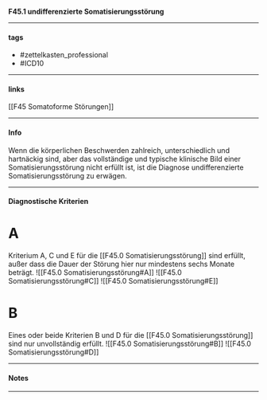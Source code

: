 __F45.1 undifferenzierte Somatisierungsstörung__

___________________________________________
#### tags

- #zettelkasten_professional
- #ICD10 
___________________________________________
#### links

[[F45 Somatoforme Störungen]]

___________________________________________
#### Info
Wenn die körperlichen Beschwerden zahlreich, unterschiedlich und hartnäckig sind, aber das vollständige und typische klinische Bild einer Somatisierungsstörung nicht erfüllt ist, ist die Diagnose undifferenzierte Somatisierungsstörung zu erwägen.
___________________________________________
#### Diagnostische Kriterien

# A
Kriterium A, C und E für die [[F45.0 Somatisierungsstörung]] sind erfüllt, außer dass die Dauer der Störung hier nur mindestens sechs Monate beträgt. ![[F45.0 Somatisierungsstörung#A]] ![[F45.0 Somatisierungsstörung#C]] ![[F45.0 Somatisierungsstörung#E]]

# B
Eines oder beide Kriterien B und D für die [[F45.0 Somatisierungsstörung]] sind nur unvollständig erfüllt. ![[F45.0 Somatisierungsstörung#B]] ![[F45.0 Somatisierungsstörung#D]]
___________________________________________
#### Notes

___________________________________________

